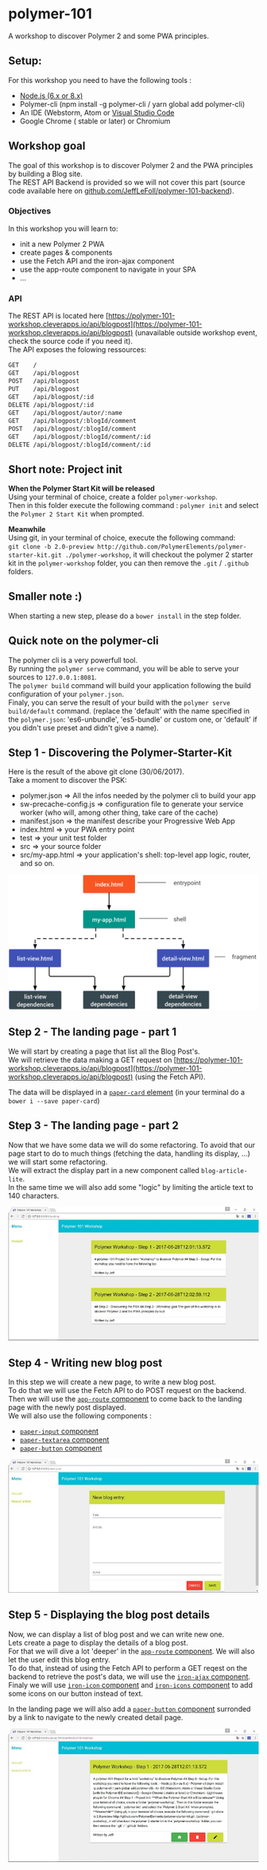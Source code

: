 # polymer-101
A workshop to discover Polymer 2 and some PWA principles.

## Setup:  
For this workshop you need to have the following tools :
- [Node.js (6.x or 8.x)](https://nodejs.org/fr/) 
- Polymer-cli (npm install -g polymer-cli / yarn global add polymer-cli)
- An IDE (Webstorm, Atom or [Visual Studio Code](https://code.visualstudio.com/)
- Google Chrome ( stable or later) or Chromium

## Workshop goal
The goal of this workshop is to discover Polymer 2 and the PWA principles by building a Blog site.  
The REST API Backend is provided so we will not cover this part (source code available here on [github.com/JeffLeFoll/polymer-101-backend](https://github.com/JeffLeFoll/polymer-101-backend)).

### Objectives
In this workshop you will learn to:
- init a new Polymer 2 PWA
- create pages & components
- use the Fetch API and the iron-ajax component
- use the app-route component to navigate in your SPA 
- ...

### API
The REST API is located here [https://polymer-101-workshop.cleverapps.io/api/blogpost](https://polymer-101-workshop.cleverapps.io/api/blogpost) (unavailable outside workshop event, check the source code if you need it).  
The API exposes the folowing ressources: 
```
GET    / 
GET    /api/blogpost 
POST   /api/blogpost
PUT    /api/blogpost 
GET    /api/blogpost/:id
DELETE /api/blogpost/:id 
GET    /api/blogpost/autor/:name 
GET    /api/blogpost/:blogId/comment 
POST   /api/blogpost/:blogId/comment 
GET    /api/blogpost/:blogId/comment/:id 
DELETE /api/blogpost/:blogId/comment/:id
``` 

## Short note: Project init
**When the Polymer Start Kit will be released**  
Using your terminal of choice, create a folder `polymer-workshop`.  
Then in this folder execute the following command : `polymer init` and select the `Polymer 2 Start Kit` when prompted.

**Meanwhile**  
Using git, in your terminal of choice, execute the following command:  
`git clone -b 2.0-preview http://github.com/PolymerElements/polymer-starter-kit.git ./polymer-workshop`, it will checkout the polymer 2 starter kit in the `polymer-workshop` folder, you can then remove the `.git` / `.github` folders.

## Smaller note :)  
When starting a new step, please do a `bower install` in the step folder.

## Quick note on the polymer-cli  
The polymer cli is a very powerfull tool.  
By running the `polymer serve` command, you will be able to serve your sources to `127.0.0.1:8081`.  
The `polymer build` command will build your application following the build configuration of your `polymer.json`.  
Finaly, you can serve the result of your build with the `polymer serve build/default` command. (replace the 'default' with the name specified in the `polymer.json`: 'es6-unbundle', 'es5-bundle' or custom one, or 'default' if you didn't use preset and didn't give a name).

## Step 1 - Discovering the Polymer-Starter-Kit
Here is the result of the above git clone (30/06/2017).  
Take a moment to discover the PSK:
- polymer.json => All the infos needed by the polymer cli to build your app
- sw-precache-config.js => configuration file to generate your service worker (who will, among other thing, take care of the cache)
- manifest.json => the manifest describe your Progressive Web App
- index.html => your PWA entry point
- test => your unit test folder
- src => your source folder
- src/my-app.html => your application's shell: top-level app logic, router, and so on.  

![app-build-components](imgs/app-build-components.png)

## Step 2 - The landing page - part 1
We will start by creating a page that list all the Blog Post's.  
We will retrieve the data making a GET request on [https://polymer-101-workshop.cleverapps.io/api/blogpost](https://polymer-101-workshop.cleverapps.io/api/blogpost) (using the Fetch API).  

The data will be displayed in a [`paper-card` element](https://www.webcomponents.org/element/PolymerElements/paper-card)
(in your terminal do a `bower i --save paper-card`)

## Step 3 - The landing page - part 2  
Now that we have some data we will do some refactoring.
To avoid that our page start to do to much things (fetching the data, handling its display, ...) we will start some refactoring.  
We will extract the display part in a new component called `blog-article-lite`.  
In the same time we will also add some "logic" by limiting the article text to 140 characters.  

![step03](imgs/step03.jpg)

## Step 4 - Writing new blog post
In this step we will create a new page, to write a new blog post.  
To do that we will use the Fetch API to do POST request on the backend. 
Then we will use the [`app-route` component](https://www.webcomponents.org/element/PolymerElements/app-route) to come back to the landing page with the newly post displayed.    
We will also use the following components :
- [`paper-input` component](https://www.webcomponents.org/element/PolymerElements/paper-input)
- [`paper-textarea` component](https://www.webcomponents.org/element/PolymerElements/paper-input)
- [`paper-button` component](https://www.webcomponents.org/element/PolymerElements/paper-button)


![step04](imgs/step04.jpg)

## Step 5 - Displaying the blog post details
Now, we can display a list of blog post and we can write new one.  
Lets create a page to display the details of a blog post.  
For that we will dive a lot 'deeper' in the [`app-route` component](https://www.webcomponents.org/element/PolymerElements/app-route).
We will also let the user edit this blog entry.  
To do that, instead of using the Fetch API to perform a GET reqest on the backend to retrieve the post's data, we will use the [`iron-ajax` component](https://www.webcomponents.org/element/PolymerElements/iron-ajax).  
Finaly we will use [`iron-icon` component](https://www.webcomponents.org/element/PolymerElements/iron-icon) and [`iron-icons` component](https://www.webcomponents.org/element/PolymerElements/iron-icons) to add some icons on our button instead of text.  

In the landing page we will also add a [`paper-button` component](https://www.webcomponents.org/element/PolymerElements/paper-button) surronded by a link to navigate to the newly created detail page.

![step05](imgs/step05.jpg)

